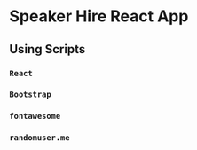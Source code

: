 # Speaker Hire React App


## Using Scripts

### `React`
### `Bootstrap`
### `fontawesome`
### `randomuser.me`

